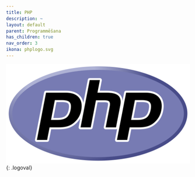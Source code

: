 ```yaml
---
title: PHP
description: ~
layout: default
parent: Programmēšana
has_children: true
nav_order: 3
ikona: phplogo.svg
---
```

![pythonlogo](/media/phplogo.svg){: .logoval}
